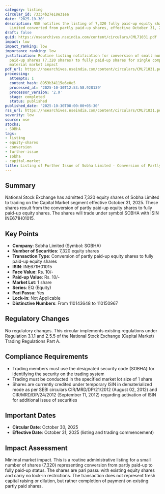 ```yaml
---
category: listing
circular_id: 73334b27e18e31ea
date: '2025-10-30'
description: NSE notifies the listing of 7,320 fully paid-up equity shares of Sobha
  Limited converted from partly paid-up shares, effective October 31, 2025.
draft: false
guid: https://nsearchives.nseindia.com/content/circulars/CML71031.pdf
impact: low
impact_ranking: low
importance_ranking: low
justification: Routine listing notification for conversion of small number of partly
  paid-up shares (7,320 shares) to fully paid-up shares for single company with no
  material market impact
pdf_url: https://nsearchives.nseindia.com/content/circulars/CML71031.pdf
processing:
  attempts: 1
  content_hash: 8953b34115e6e0e5
  processed_at: '2025-10-30T12:53:58.928139'
  processor_version: '2.0'
  stage: completed
  status: published
published_date: '2025-10-30T00:00:00+05:30'
rss_url: https://nsearchives.nseindia.com/content/circulars/CML71031.pdf
severity: low
source: nse
stocks:
- SOBHA
tags:
- listing
- equity-shares
- conversion
- further-issue
- sobha
- capital-market
title: Listing of Further Issue of Sobha Limited - Conversion of Partly Paid-up Shares
---
```


## Summary

National Stock Exchange has admitted 7,320 equity shares of Sobha Limited to trading on the Capital Market segment effective October 31, 2025. These shares result from the conversion of partly paid-up equity shares to fully paid-up equity shares. The shares will trade under symbol SOBHA with ISIN INE671H01015.

## Key Points

- **Company**: Sobha Limited (Symbol: SOBHA)
- **Number of Securities**: 7,320 equity shares
- **Transaction Type**: Conversion of partly paid-up equity shares to fully paid-up equity shares
- **ISIN**: INE671H01015
- **Face Value**: Rs. 10/-
- **Paid-up Value**: Rs. 10/-
- **Market Lot**: 1 share
- **Series**: EQ (Equity)
- **Pari Passu**: Yes
- **Lock-in**: Not Applicable
- **Distinctive Numbers**: From 110143648 to 110150967

## Regulatory Changes

No regulatory changes. This circular implements existing regulations under Regulation 3.1.1 and 2.5.5 of the National Stock Exchange (Capital Market) Trading Regulations Part A.

## Compliance Requirements

- Trading members must use the designated security code (SOBHA) for identifying the security on the trading system
- Trading must be conducted in the specified market lot size of 1 share
- Shares are currently credited under temporary ISIN in dematerialized mode as per SEBI circulars CIR/MRD/DP/21/2012 (August 02, 2012) and CIR/MRD/DP/24/2012 (September 11, 2012) regarding activation of ISIN for additional issue of securities

## Important Dates

- **Circular Date**: October 30, 2025
- **Effective Date**: October 31, 2025 (listing and trading commencement)

## Impact Assessment

Minimal market impact. This is a routine administrative listing for a small number of shares (7,320) representing conversion from partly paid-up to fully paid-up status. The shares are pari passu with existing equity shares and carry no lock-in restrictions. The transaction does not represent fresh capital raising or dilution, but rather completion of payment on existing partly paid shares.